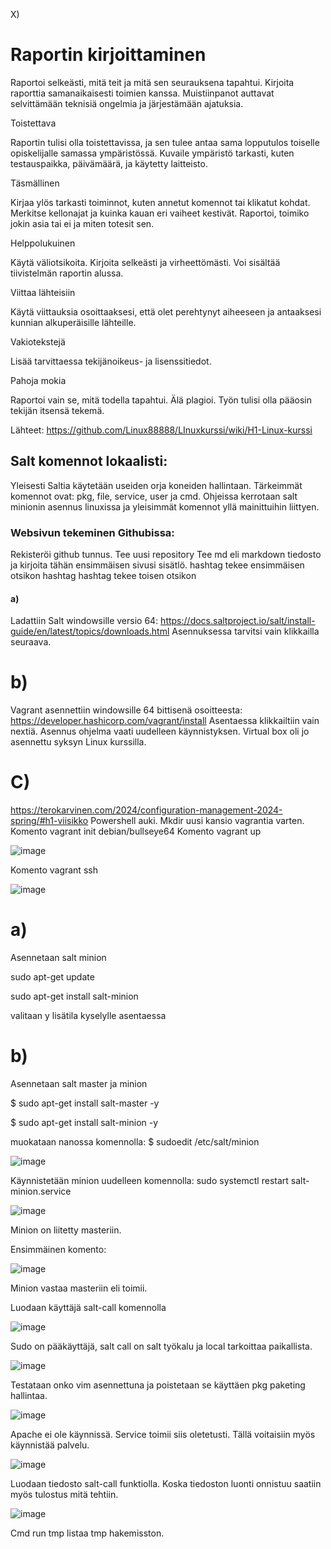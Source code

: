 

X)

# Raportin kirjoittaminen

Raportoi selkeästi, mitä teit ja mitä sen seurauksena tapahtui. Kirjoita raporttia samanaikaisesti toimien kanssa. Muistiinpanot auttavat selvittämään teknisiä ongelmia ja järjestämään ajatuksia.

Toistettava

Raportin tulisi olla toistettavissa, ja sen tulee antaa sama lopputulos toiselle opiskelijalle samassa ympäristössä. Kuvaile ympäristö tarkasti, kuten testauspaikka, päivämäärä, ja käytetty laitteisto.

Täsmällinen

Kirjaa ylös tarkasti toiminnot, kuten annetut komennot tai klikatut kohdat. Merkitse kellonajat ja kuinka kauan eri vaiheet kestivät. Raportoi, toimiko jokin asia tai ei ja miten totesit sen.

Helppolukuinen

Käytä väliotsikoita. Kirjoita selkeästi ja virheettömästi. Voi sisältää tiivistelmän raportin alussa.

Viittaa lähteisiin

Käytä viittauksia osoittaaksesi, että olet perehtynyt aiheeseen ja antaaksesi kunnian alkuperäisille lähteille.

Vakiotekstejä

Lisää tarvittaessa tekijänoikeus- ja lisenssitiedot.

Pahoja mokia

Raportoi vain se, mitä todella tapahtui. Älä plagioi. Työn tulisi olla pääosin tekijän itsensä tekemä.

Lähteet:
https://github.com/Linux88888/LInuxkurssi/wiki/H1-Linux-kurssi



## Salt komennot lokaalisti:

Yleisesti Saltia käytetään useiden orja koneiden hallintaan. 
Tärkeimmät komennot ovat: pkg, file, service, user ja cmd.
Ohjeissa kerrotaan salt minionin asennus linuxissa ja yleisimmät komennot yllä mainittuihin liittyen.


### Websivun tekeminen Githubissa:

Rekisteröi github tunnus.
Tee uusi repository
Tee md eli markdown tiedosto ja kirjoita tähän ensimmäisen sivusi sisätlö.
hashtag tekee ensimmäisen otsikon
hashtag hashtag tekee toisen otsikon 

#### a)
Ladattiin Salt windowsille versio 64: https://docs.saltproject.io/salt/install-guide/en/latest/topics/downloads.html
Asennuksessa tarvitsi vain klikkailla seuraava.

# b)
Vagrant asennettiin windowsille 64 bittisenä osoitteesta: https://developer.hashicorp.com/vagrant/install
Asentaessa klikkailtiin vain nextiä. Asennus ohjelma vaati uudelleen käynnistyksen.
Virtual box oli jo asennettu syksyn Linux kurssilla.

# C)
https://terokarvinen.com/2024/configuration-management-2024-spring/#h1-viisikko
Powershell auki. Mkdir uusi kansio vagrantia varten.
Komento vagrant init debian/bullseye64
Komento vagrant up

![image](https://github.com/Linux88888/Palvelintenhallinta/assets/143414956/8ce29b67-e079-4740-9ec1-770e5b58c00d)

Komento vagrant ssh

![image](https://github.com/Linux88888/Palvelintenhallinta/assets/143414956/6b438a4f-fa86-472e-849e-e17fa779c350)

# a)

Asennetaan salt minion

sudo apt-get update

sudo apt-get install salt-minion

valitaan y lisätila kyselylle asentaessa

# b)

Asennetaan salt master ja minion

$ sudo apt-get install salt-master -y

$ sudo apt-get install salt-minion -y

muokataan nanossa komennolla: $ sudoedit /etc/salt/minion

![image](https://github.com/Linux88888/Palvelintenhallinta/assets/143414956/a87f5bb5-5045-4efe-9dc0-4ad833934607)


Käynnistetään minion uudelleen komennolla: sudo systemctl restart salt-minion.service

![image](https://github.com/Linux88888/Palvelintenhallinta/assets/143414956/63854bb0-e386-428d-a873-2280fc071c47)

Minion on liitetty masteriin.

Ensimmäinen komento: 

![image](https://github.com/Linux88888/Palvelintenhallinta/assets/143414956/1892e4cd-dd16-4593-9062-8d59b14f0fef)

Minion vastaa masteriin eli toimii.

Luodaan käyttäjä salt-call komennolla

![image](https://github.com/Linux88888/Palvelintenhallinta/assets/143414956/1078b291-78f2-4e43-a16d-47270b9b5b68)

Sudo on pääkäyttäjä, salt call on salt työkalu ja local tarkoittaa paikallista. 

![image](https://github.com/Linux88888/Palvelintenhallinta/assets/143414956/160f4ec0-88b4-42fe-956b-f493af861baf)

Testataan onko vim asennettuna ja poistetaan se käyttäen pkg paketing hallintaa.

![image](https://github.com/Linux88888/Palvelintenhallinta/assets/143414956/0a074a04-f2bd-42f6-ba8f-536e74fcf2ca)

Apache ei ole käynnissä. Service toimii siis oletetusti. Tällä voitaisiin myös käynnistää palvelu.

![image](https://github.com/Linux88888/Palvelintenhallinta/assets/143414956/d93faee8-02f3-4b72-8468-0992acc79e4c)

Luodaan tiedosto salt-call funktiolla. Koska tiedoston luonti onnistuu saatiin myös tulostus mitä tehtiin.

![image](https://github.com/Linux88888/Palvelintenhallinta/assets/143414956/681a2f32-9cb8-41c0-8f91-789a22f11e3a)


Cmd run tmp listaa tmp hakemisston.







